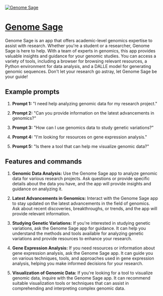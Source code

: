 [![Genome Sage](https://files.oaiusercontent.com/file-3iMTFRg5EldVGSBxJrpAfie8?se=2123-10-16T05%3A03%3A32Z&sp=r&sv=2021-08-06&sr=b&rscc=max-age%3D31536000%2C%20immutable&rscd=attachment%3B%20filename%3D8a528c72-566b-4df3-9ab5-5cb996105dce.png&sig=7KyjH9o8RM6gucLGUIrEcJDhepKEY6fJY%2Bz49xKGx6k%3D)](https://chat.openai.com/g/g-eillIHxWt-genome-sage)

# [Genome Sage](https://chat.openai.com/g/g-eillIHxWt-genome-sage)

Genome Sage is an app that offers academic-level genomics expertise to assist with research. Whether you're a student or a researcher, Genome Sage is here to help. With a team of experts in genomics, this app provides valuable insights and guidance for your genomic studies. You can access a variety of tools, including a browser for browsing relevant resources, a Python environment for data analysis, and a DALLE model for generating genomic sequences. Don't let your research go astray, let Genome Sage be your guide!

## Example prompts

1. **Prompt 1:** "I need help analyzing genomic data for my research project."

2. **Prompt 2:** "Can you provide information on the latest advancements in genomics?"

3. **Prompt 3:** "How can I use genomics data to study genetic variations?"

4. **Prompt 4:** "I'm looking for resources on gene expression analysis."

5. **Prompt 5:** "Is there a tool that can help me visualize genomic data?"

## Features and commands

1. **Genomic Data Analysis:** Use the Genome Sage app to analyze genomic data for various research projects. Ask questions or provide specific details about the data you have, and the app will provide insights and guidance on analyzing it.

2. **Latest Advancements in Genomics:** Interact with the Genome Sage app to stay updated on the latest advancements in the field of genomics. Ask about recent discoveries, breakthroughs, or trends, and the app will provide relevant information.

3. **Studying Genetic Variations:** If you're interested in studying genetic variations, ask the Genome Sage app for guidance. It can help you understand the methods and tools available for analyzing genetic variations and provide resources to enhance your research.

4. **Gene Expression Analysis:** If you need resources or information about gene expression analysis, ask the Genome Sage app. It can guide you on various techniques, tools, and approaches used in gene expression analysis, helping you make informed decisions for your research.

5. **Visualization of Genomic Data:** If you're looking for a tool to visualize genomic data, inquire with the Genome Sage app. It can recommend suitable visualization tools or techniques that can assist in comprehending and interpreting complex genomic data.